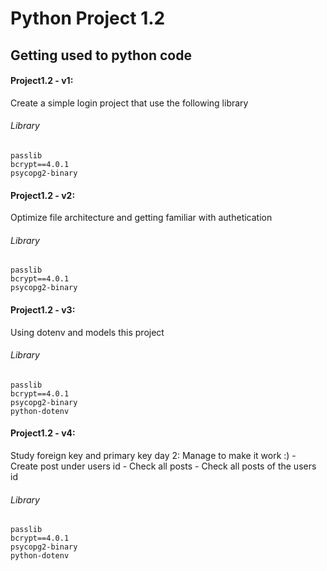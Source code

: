 # Python Project 1.2

## Getting used to python code

#### Project1.2 - v1: 
Create a simple login project that use the following library

###### Library
    passlib
    bcrypt==4.0.1
    psycopg2-binary

#### Project1.2 - v2: 
Optimize file architecture and getting familiar with authetication

###### Library
    passlib
    bcrypt==4.0.1
    psycopg2-binary

#### Project1.2 - v3:
Using dotenv and models this project

###### Library
    passlib
    bcrypt==4.0.1
    psycopg2-binary
    python-dotenv

#### Project1.2 - v4:
Study foreign key and primary key
day 2: Manage to make it work :)
    - Create post under users id
    - Check all posts
    - Check all posts of the users id

###### Library
    passlib
    bcrypt==4.0.1
    psycopg2-binary
    python-dotenv